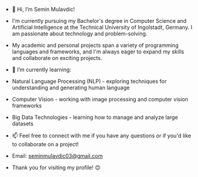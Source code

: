 - 👋 Hi, I’m Semin Mulavdic!
  
- I'm currently pursuing my Bachelor's degree in Computer Science and Artificial Intelligence at the Technical University of Ingolstadt, Germany. I am passionate about technology and problem-solving.
- My academic and personal projects span a variety of programming languages and frameworks, and I'm always eager to expand my skills and collaborate on exciting projects.
- 🌱 I’m currently learning:
- Natural Language Processing (NLP) - exploring techniques for understanding and generating human language
- Computer Vision - working with image processing and computer vision frameworks
- Big Data Technologies - learning how to manage and analyze large datasets
- 📫 Feel free to connect with me if you have any questions or if you'd like to collaborate on a project!
- Email: seminmulavdic03@gmail.com
- Thank you for visiting my profile! 😊
